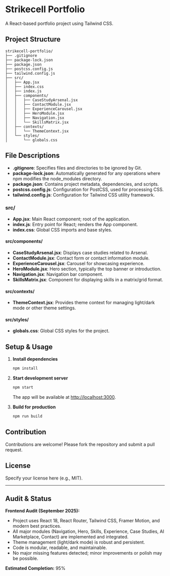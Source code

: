 # Strikecell Portfolio

A React-based portfolio project using Tailwind CSS.

## Project Structure

```
strikecell-portfolio/
├── .gitignore
├── package-lock.json
├── package.json
├── postcss.config.js
├── tailwind.config.js
├── src/
│   ├── App.jsx
│   ├── index.css
│   ├── index.js
│   ├── components/
│   │   ├── CaseStudyArsenal.jsx
│   │   ├── ContactModule.jsx
│   │   ├── ExperienceCarousel.jsx
│   │   ├── HeroModule.jsx
│   │   ├── Navigation.jsx
│   │   └── SkillsMatrix.jsx
│   ├── contexts/
│   │   └── ThemeContext.jsx
│   └── styles/
│       └── globals.css
```

## File Descriptions

- **.gitignore**: Specifies files and directories to be ignored by Git.
- **package-lock.json**: Automatically generated for any operations where npm modifies the node_modules directory.
- **package.json**: Contains project metadata, dependencies, and scripts.
- **postcss.config.js**: Configuration for PostCSS, used for processing CSS.
- **tailwind.config.js**: Configuration for Tailwind CSS utility framework.

### src/

- **App.jsx**: Main React component; root of the application.
- **index.js**: Entry point for React; renders the App component.
- **index.css**: Global CSS imports and base styles.

#### src/components/

- **CaseStudyArsenal.jsx**: Displays case studies related to Arsenal.
- **ContactModule.jsx**: Contact form or contact information module.
- **ExperienceCarousel.jsx**: Carousel for showcasing experience.
- **HeroModule.jsx**: Hero section, typically the top banner or introduction.
- **Navigation.jsx**: Navigation bar component.
- **SkillsMatrix.jsx**: Component for displaying skills in a matrix/grid format.

#### src/contexts/

- **ThemeContext.jsx**: Provides theme context for managing light/dark mode or other theme settings.

#### src/styles/

- **globals.css**: Global CSS styles for the project.

## Setup & Usage

1. **Install dependencies**
   ```bash
   npm install
   ```
2. **Start development server**
   ```bash
   npm start
   ```
   The app will be available at [http://localhost:3000](http://localhost:3000).

3. **Build for production**
   ```bash
   npm run build
   ```

## Contribution

Contributions are welcome! Please fork the repository and submit a pull request.

## License

Specify your license here (e.g., MIT).

---

## Audit & Status

**Frontend Audit (September 2025):**
- Project uses React 18, React Router, Tailwind CSS, Framer Motion, and modern best practices.
- All major modules (Navigation, Hero, Skills, Experience, Case Studies, AI Marketplace, Contact) are implemented and integrated.
- Theme management (light/dark mode) is robust and persistent.
- Code is modular, readable, and maintainable.
- No major missing features detected; minor improvements or polish may be possible.

**Estimated Completion:** 95%
